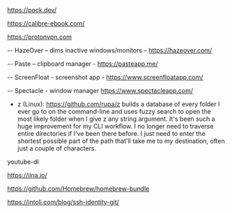 https://pock.dev/

 https://calibre-ebook.com/

 https://protonvpn.com

 -- HazeOver – dims inactive windows/monitors – https://hazeover.com/

-- Paste – clipboard manager - https://pasteapp.me/

-- ScreenFloat - screenshot app - https://www.screenfloatapp.com/

-- Spectacle - window manager https://www.spectacleapp.com/

- z (Linux): https://github.com/rupa/z builds a database of every folder I ever go to on the command-line and uses fuzzy search to open the most likely folder when I give z any string argument. It's been such a huge improvement for my CLI workflow. I no longer need to traverse entire directories if I've been there before. I just need to enter the shortest possible part of the path that'll take me to my destination, often just a couple of characters.

youtube-dl

https://iina.io/


https://github.com/Homebrew/homebrew-bundle

https://intoli.com/blog/ssh-identity-git/